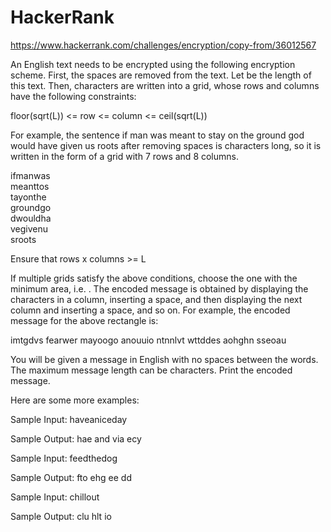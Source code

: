 # HackerRank
https://www.hackerrank.com/challenges/encryption/copy-from/36012567

An English text needs to be encrypted using the following encryption scheme. 
First, the spaces are removed from the text. Let  be the length of this text. 
Then, characters are written into a grid, whose rows and columns have the following constraints:

floor(sqrt(L)) <= row <= column <= ceil(sqrt(L))

For example, the sentence if man was meant to stay on the ground god would have given us roots after removing spaces is  characters long, so it is written in the form of a grid with 7 rows and 8 columns.

ifmanwas  
meanttos          
tayonthe  
groundgo  
dwouldha  
vegivenu  
sroots

Ensure that rows x columns >= L

If multiple grids satisfy the above conditions, choose the one with the minimum area, i.e. .
The encoded message is obtained by displaying the characters in a column, inserting a space, and then displaying the next column and inserting a space, and so on. For example, the encoded message for the above rectangle is:

imtgdvs fearwer mayoogo anouuio ntnnlvt wttddes aohghn sseoau

You will be given a message in English with no spaces between the words. The maximum message length can be characters. Print the encoded message.

Here are some more examples:

Sample Input:
haveaniceday

Sample Output:
hae and via ecy

Sample Input:
feedthedog    

Sample Output:
fto ehg ee dd

Sample Input:
chillout

Sample Output:
clu hlt io
